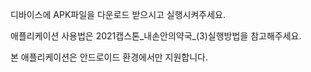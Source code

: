 
디바이스에 APK파일을 다운로드 받으시고 실행시켜주세요.

애플리케이션 사용법은 
2021캡스톤_내손안의약국_(3)실행방법을 참고해주세요.

본 애플리케이션은 안드로이드 환경에서만 지원합니다.